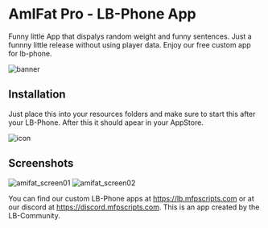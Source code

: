 # AmIFat Pro - LB-Phone App
Funny little App that dispalys random weight and funny sentences. Just a funnny little release without using player data. Enjoy our free custom app for lb-phone.

![banner](https://github.com/user-attachments/assets/ad43a742-65ff-434e-bfee-e82f7fc1e853)

## Installation
Just place this into your resources folders and make sure to start this after your LB-Phone. After this it should apear in your AppStore.

![icon](https://github.com/user-attachments/assets/eaa4b8db-9dbb-407b-99f7-3d9cf9532d91)

## Screenshots
![amifat_screen01](https://github.com/user-attachments/assets/3b389f17-e7aa-4ebb-a2fb-3e2f7c98b558)
![amifat_screen02](https://github.com/user-attachments/assets/97bb64cd-53b4-4770-835f-5d9e3666e11d)

You can find our custom LB-Phone apps at https://lb.mfpscripts.com or at our discord at https://discord.mfpscripts.com. This is an app created by the LB-Community.
